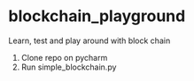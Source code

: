 # blockchain_playground
Learn, test and play around with block chain

1. Clone repo on pycharm
2. Run simple_blockchain.py
